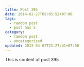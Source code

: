 ```yaml
---
title: Post 395
date: 2014-02-27T09:05:52+07:00
tags:
  - random post
  - post has 5
category:
  - random post
  - uncategorized
updated: 2013-04-07T23:27:41+07:00
---
```

This is content of post 395